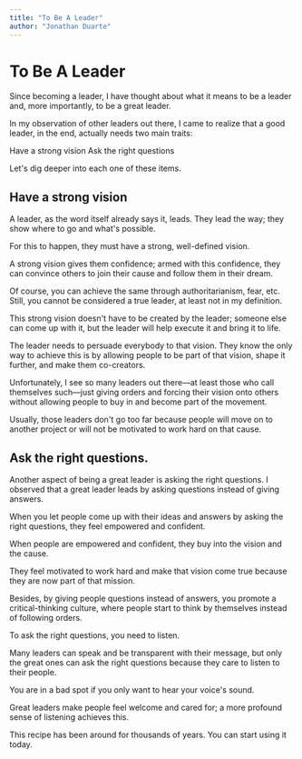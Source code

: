 ```yaml
---
title: "To Be A Leader"
author: "Jonathan Duarte"
---
```


# To Be A Leader

Since becoming a leader, I have thought about what it means to be a leader and, more importantly, to be a great leader.

In my observation of other leaders out there, I came to realize that a good leader, in the end, actually needs two main traits:

Have a strong vision
Ask the right questions

Let's dig deeper into each one of these items.

## Have a strong vision

A leader, as the word itself already says it, leads. They lead the way; they show where to go and what's possible.

For this to happen, they must have a strong, well-defined vision.

A strong vision gives them confidence; armed with this confidence, they can convince others to join their cause and follow them in their dream.

Of course, you can achieve the same through authoritarianism, fear, etc. Still, you cannot be considered a true leader, at least not in my definition. 

This strong vision doesn't have to be created by the leader; someone else can come up with it, but the leader will help execute it and bring it to life.

The leader needs to persuade everybody to that vision. They know the only way to achieve this is by allowing people to be part of that vision, shape it further, and make them co-creators.

Unfortunately, I see so many leaders out there—at least those who call themselves such—just giving orders and forcing their vision onto others without allowing people to buy in and become part of the movement.

Usually, those leaders don't go too far because people will move on to another project or will not be motivated to work hard on that cause.

## Ask the right questions.

Another aspect of being a great leader is asking the right questions.
I observed that a great leader leads by asking questions instead of giving answers.

When you let people come up with their ideas and answers by asking the right questions, they feel empowered and confident.

When people are empowered and confident, they buy into the vision and the cause.

They feel motivated to work hard and make that vision come true because they are now part of that mission.

Besides, by giving people questions instead of answers, you promote a critical-thinking culture, where people start to think by themselves instead of following orders.

To ask the right questions, you need to listen.

Many leaders can speak and be transparent with their message, but only the great ones can ask the right questions because they care to listen to their people.

You are in a bad spot if you only want to hear your voice's sound.

Great leaders make people feel welcome and cared for; a more profound sense of listening achieves this.

This recipe has been around for thousands of years. You can start using it today.

